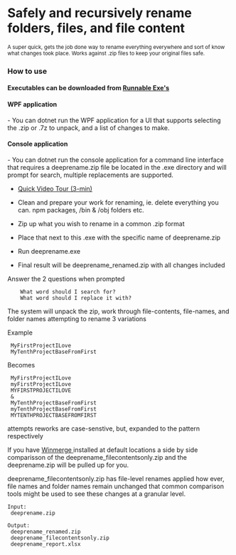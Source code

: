
<h1> Safely and recursively rename folders, files, and file content</h1>
<sub>A super quick, gets the job done way to rename everything everywhere and sort of know what changes took place. Works against .zip files to keep your original files safe.</sub>

<!-- <h3>How to most easily get the latest executables</h3>
  
  * <a href="https://github.com/10GeekJames/DeepRename/tree/main/Runnables/DeepRenameExecutable.zip">DeepRenameExecutable.zip</a>
*<small>The first time you run the common "Windows protected your PC", don't run screen will appear, click "More Info" and you can select to run.</small>
 -->

<h3>How to use</h3>
<h4>Executables can be downloaded from <a href="https://github.com/10GeekJames/Deep-File-Folder-Content-Rename/tree/main/__Build/Runnables" target="_blank">Runnable Exe's</a> </h4>
<h4>WPF application</h4>
- You can dotnet run the WPF application for a UI that supports selecting the .zip or .7z to unpack, and a list of changes to make.

<h4>Console application</h4>
- You can dotnet run the console application for a command line interface that requires a deeprename.zip file be located in the .exe directory and will prompt for search, multiple replacements are supported.
  
- <a href="https://www.youtube.com/watch?v=BxEC-0aQ650" target="_blank">Quick Video Tour (3-min)</a>

- Clean and prepare your work for renaming, ie. delete everything you can. npm packages, /bin & /obj folders etc.
- Zip up what you wish to rename in a common .zip format
- Place that next to this .exe with the specific name of deeprename.zip
- Run deeprename.exe
- Final result will be deeprename_renamed.zip with all changes included

Answer the 2 questions when prompted
```
    What word should I search for?
    What word should I replace it with?
```

The system will unpack the zip, work through file-contents, file-names, and folder names attempting to rename 3 variations

Example
``` 
 MyFirstProjectILove
 MyTenthProjectBaseFromFirst
```

Becomes
```
 MyFirstProjectILove
 myFirstProjectILove
 MYFIRSTPROJECTILOVE
 & 
 MyTenthProjectBaseFromFirst
 myTenthProjectBaseFromFirst
 MYTENTHPROJECTBASEFROMFIRST
```

attempts reworks are case-senstive, but, expanded to the pattern respectively

If you have <a href="https://winmerge.org/downloads/?lang=en" target="_blank"> Winmerge </a> installed at default locations a side by side comparisson of the deeprename_filecontentsonly.zip and the deeprename.zip will be pulled up for you. 

deeprename_filecontentsonly.zip has file-level renames applied how ever, file names and folder names remain unchanged that common comparison tools might be used to see these changes at a granular level.

```
Input:
 deeprename.zip

Output:
 deeprename_renamed.zip
 deeprename_filecontentsonly.zip
 deeprename_report.xlsx
```


